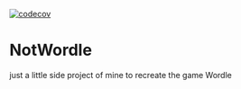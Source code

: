 [![codecov](https://codecov.io/gh/s-merritt/NotWordle/branch/develop/graph/badge.svg?token=6OYTC3ENRF)](https://codecov.io/gh/s-merritt/NotWordle)

# NotWordle
just a little side project of mine to recreate the game Wordle
